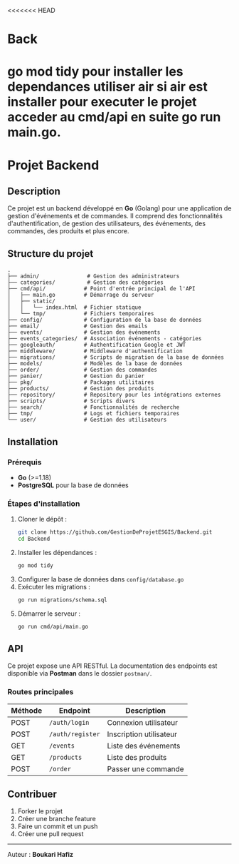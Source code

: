 <<<<<<< HEAD
# Back


go mod tidy pour installer les dependances 
utiliser air si air est installer pour executer le projet 
acceder au cmd/api en suite go run main.go.
=======
# Projet Backend

## Description
Ce projet est un backend développé en **Go** (Golang) pour une application de gestion d'événements et de commandes. Il comprend des fonctionnalités d'authentification, de gestion des utilisateurs, des événements, des commandes, des produits et plus encore.

## Structure du projet

```
.
├── admin/               # Gestion des administrateurs
├── categories/          # Gestion des catégories
├── cmd/api/            # Point d'entrée principal de l'API
│   ├── main.go         # Démarrage du serveur
│   ├── static/        
│   │   └── index.html  # Fichier statique
│   └── tmp/            # Fichiers temporaires
├── config/             # Configuration de la base de données
├── email/              # Gestion des emails
├── events/             # Gestion des événements
├── events_categories/  # Association événements - catégories
├── googleauth/         # Authentification Google et JWT
├── middleware/         # Middleware d'authentification
├── migrations/         # Scripts de migration de la base de données
├── models/             # Modèles de la base de données
├── order/              # Gestion des commandes
├── panier/             # Gestion du panier
├── pkg/                # Packages utilitaires
├── products/           # Gestion des produits
├── repository/         # Repository pour les intégrations externes
├── scripts/            # Scripts divers
├── search/             # Fonctionnalités de recherche
├── tmp/                # Logs et fichiers temporaires
└── user/               # Gestion des utilisateurs
```

## Installation
### Prérequis
- **Go** (>=1.18)
- **PostgreSQL** pour la base de données

### Étapes d'installation
1. Cloner le dépôt :
   ```sh
   git clone https://github.com/GestionDeProjetESGIS/Backend.git
   cd Backend
   ```
2. Installer les dépendances :
   ```sh
   go mod tidy
   ```
3. Configurer la base de données dans `config/database.go`
4. Exécuter les migrations :
   ```sh
   go run migrations/schema.sql
   ```
5. Démarrer le serveur :
   ```sh
   go run cmd/api/main.go
   ```

## API
Ce projet expose une API RESTful. La documentation des endpoints est disponible via **Postman** dans le dossier `postman/`.

### Routes principales
| Méthode | Endpoint             | Description                      |
|---------|----------------------|----------------------------------|
| POST    | `/auth/login`        | Connexion utilisateur           |
| POST    | `/auth/register`     | Inscription utilisateur         |
| GET     | `/events`            | Liste des événements            |
| GET     | `/products`          | Liste des produits              |
| POST    | `/order`             | Passer une commande             |

## Contribuer
1. Forker le projet
2. Créer une branche feature
3. Faire un commit et un push
4. Créer une pull request


---
Auteur : **Boukari Hafiz**


